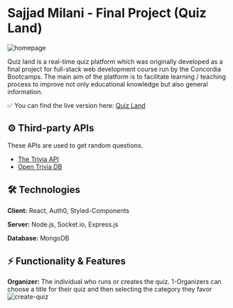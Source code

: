# Sajjad Milani - Final Project (Quiz Land)

![homepage](https://user-images.githubusercontent.com/92240385/175208189-e32ea953-0567-4447-8b68-ea5314cc675d.jpg)


Quiz land is a real-time quiz platform which was originally developed as a final project for full-stack web development course run by the Concordia Bootcamps.
The main aim of the platform is to facilitate learning / teaching process to improve not only educational knowledge but also general information.

✅ You can find the live version here: 
[Quiz Land](https://quizland-demo.herokuapp.com/)


## ⚙ Third-party APIs
These APIs are used to get random questions.
- [The Trivia API](https://the-trivia-api.com/)
- [Open Trivia DB](https://opentdb.com/)


## 🛠 Technologies

**Client:** React, Auth0, Styled-Components

**Server:** Node.js, Socket.io, Express.js

**Database:** MongoDB


## ⚡️ Functionality & Features

**Organizer:** The  individual who runs or creates the quiz.
1-Organizers can choose a title for their quiz and then  selecting the category they favor
![create-quiz](https://user-images.githubusercontent.com/92240385/175208177-e4c975c7-47d3-4504-9836-9c1493b7593f.jpg)
